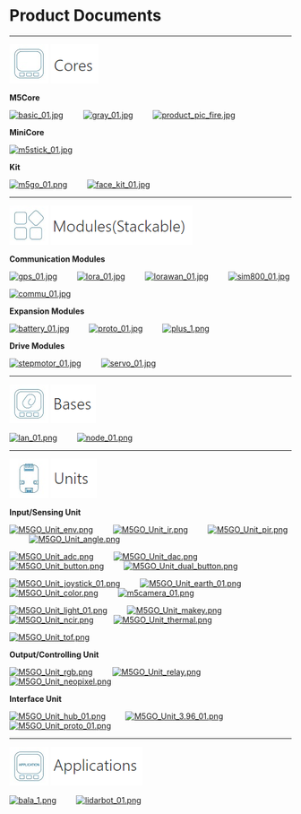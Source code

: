 # Product Documents

***

<img src='assets/img/product_pics/1.jpg'> <img src='assets/img/product_pics/cores.png'>

**M5Core**

[![basic_01.jpg](https://i.loli.net/2018/12/13/5c121478df534.jpg)](en/core/basic)&nbsp;&nbsp;&nbsp;&nbsp;&nbsp;&nbsp;&nbsp;&nbsp;&nbsp;[![gray_01.jpg](https://i.loli.net/2018/12/13/5c1214ef29949.jpg)](en/core/gray)&nbsp;&nbsp;&nbsp;&nbsp;&nbsp;&nbsp;&nbsp;&nbsp;&nbsp;[![product_pic_fire.jpg](https://i.loli.net/2018/12/13/5c121562a65be.jpg)](en/core/fire)

**MiniCore**

[![m5stick_01.jpg](https://i.loli.net/2018/12/13/5c12158935965.jpg)](en/core/m5stick)

<!-- [M5Stick]() -->

**Kit**

[![m5go_01.png](https://i.loli.net/2018/12/13/5c12159c9c2aa.png)](en/core/m5go_iot_starter_kit)&nbsp;&nbsp;&nbsp;&nbsp;&nbsp;&nbsp;&nbsp;&nbsp;&nbsp;[![face_kit_01.jpg](https://i.loli.net/2018/12/13/5c1215b26d803.jpg)](en/core/face_kit)

<!-- |[M5GO Starter Kit]()|[FACES Kit]()| -->

***

<img src='assets/img/product_pics/2.jpg'> <img src='assets/img/product_pics/module.png'>

**Communication Modules**

[![gps_01.jpg](https://i.loli.net/2018/12/13/5c12160039059.jpg)](en/module/gps)&nbsp;&nbsp;&nbsp;&nbsp;&nbsp;&nbsp;&nbsp;&nbsp;&nbsp;[![lora_01.jpg](https://i.loli.net/2018/12/13/5c12161755792.jpg)](en/module/lora)&nbsp;&nbsp;&nbsp;&nbsp;&nbsp;&nbsp;&nbsp;&nbsp;&nbsp;[![lorawan_01.jpg](https://i.loli.net/2018/12/13/5c1216c437a6c.jpg)](en/module/lorawan)&nbsp;&nbsp;&nbsp;&nbsp;&nbsp;&nbsp;&nbsp;&nbsp;&nbsp;[![sim800_01.jpg](https://i.loli.net/2018/12/13/5c12165b1bc66.jpg)](en/module/sim800)

[![commu_01.jpg](https://i.loli.net/2018/12/13/5c121675145ca.jpg)](en/module/commu)

<!-- [![usb_01.jpg](https://i.loli.net/2018/12/13/5c1216928954a.jpg)](en/module/usb) -->

<!-- |[GPS]()|[LORA]()|[SIM800/GPRS/GSM]()|[COMMU]()| -->

**Expansion Modules**

[![battery_01.jpg](https://i.loli.net/2018/12/13/5c121754d1485.jpg)](en/module/battery)&nbsp;&nbsp;&nbsp;&nbsp;&nbsp;&nbsp;&nbsp;&nbsp;&nbsp;[![proto_01.jpg](https://i.loli.net/2018/12/13/5c12175690f25.jpg)](en/module/proto)&nbsp;&nbsp;&nbsp;&nbsp;&nbsp;&nbsp;&nbsp;&nbsp;&nbsp;[![plus_1.png](https://i.loli.net/2018/12/13/5c121789cd9f9.png)](en/module/plus)

<!-- |[BATTERY]()|[PROTO]()| -->

**Drive Modules**

[![stepmotor_01.jpg](https://i.loli.net/2018/12/13/5c1217aa25a91.jpg)](en/module/stepmotor)&nbsp;&nbsp;&nbsp;&nbsp;&nbsp;&nbsp;&nbsp;&nbsp;&nbsp;[![servo_01.jpg](https://i.loli.net/2018/12/13/5c1217abb1cd9.jpg)](en/module/servo)

<!-- [![lego+_01.jpg](https://i.loli.net/2018/12/13/5c1217c0e98b7.jpg)](en/module/lego_plus) -->

<!-- |[STEPMOTOR]()|[SERVO]()| -->

***

<img src='assets/img/product_pics/5.jpg'> <img src='assets/img/product_pics/bases.png'>

[![lan_01.png](https://i.loli.net/2018/12/13/5c1223ee16411.png)](en/base/lan_base)&nbsp;&nbsp;&nbsp;&nbsp;&nbsp;&nbsp;&nbsp;&nbsp;&nbsp;[![node_01.png](https://i.loli.net/2018/12/13/5c1223fd8d2cb.png)](en/base/node_base)

<!-- [![plc_01.png](https://i.loli.net/2018/12/13/5c122411a87d1.png)](en/base/plc_base) -->

***

<img src='assets/img/product_pics/3.jpg'> <img src='assets/img/product_pics/unit.png'>

**Input/Sensing Unit**

[![M5GO_Unit_env.png](https://i.loli.net/2018/12/13/5c12229aed8e7.png)](en/unit/env)&nbsp;&nbsp;&nbsp;&nbsp;&nbsp;&nbsp;&nbsp;&nbsp;&nbsp;[![M5GO_Unit_ir.png](https://i.loli.net/2018/12/13/5c1222c75a47c.png)](en/unit/ir)&nbsp;&nbsp;&nbsp;&nbsp;&nbsp;&nbsp;&nbsp;&nbsp;&nbsp;[![M5GO_Unit_pir.png](https://i.loli.net/2018/12/13/5c1222b138916.png)](en/unit/pir)&nbsp;&nbsp;&nbsp;&nbsp;&nbsp;&nbsp;&nbsp;&nbsp;&nbsp;[![M5GO_Unit_angle.png](https://i.loli.net/2018/12/13/5c1219eb78c21.png)](en/unit/angle)

[![M5GO_Unit_adc.png](https://i.loli.net/2018/12/13/5c12192a6110d.png)](en/unit/adc)&nbsp;&nbsp;&nbsp;&nbsp;&nbsp;&nbsp;&nbsp;&nbsp;&nbsp;[![M5GO_Unit_dac.png](https://i.loli.net/2018/12/13/5c1219d495a9a.png)](en/unit/dac)&nbsp;&nbsp;&nbsp;&nbsp;&nbsp;&nbsp;&nbsp;&nbsp;&nbsp;[![M5GO_Unit_button.png](https://i.loli.net/2018/12/13/5c121a068c209.png)](en/unit/button)&nbsp;&nbsp;&nbsp;&nbsp;&nbsp;&nbsp;&nbsp;&nbsp;&nbsp;[![M5GO_Unit_dual_button.png](https://i.loli.net/2018/12/13/5c121a1adfedb.png)](en/unit/dual_button)

[![M5GO_Unit_joystick_01.png](https://i.loli.net/2018/12/13/5c121a8c96259.png)](en/unit/joystick)&nbsp;&nbsp;&nbsp;&nbsp;&nbsp;&nbsp;&nbsp;&nbsp;&nbsp;[![M5GO_Unit_earth_01.png](https://i.loli.net/2018/12/13/5c121a6619dd1.png)](en/unit/earth)&nbsp;&nbsp;&nbsp;&nbsp;&nbsp;&nbsp;&nbsp;&nbsp;&nbsp;[![M5GO_Unit_color.png](https://i.loli.net/2018/12/13/5c121a2debd7c.png)](en/unit/color)&nbsp;&nbsp;&nbsp;&nbsp;&nbsp;&nbsp;&nbsp;&nbsp;&nbsp;[![m5camera_01.png](https://i.loli.net/2018/12/13/5c1218b4d4a50.png)](en/unit/m5camera)

[![M5GO_Unit_light_01.png](https://i.loli.net/2018/12/13/5c121db73426d.png)](en/unit/light)&nbsp;&nbsp;&nbsp;&nbsp;&nbsp;&nbsp;&nbsp;&nbsp;&nbsp;[![M5GO_Unit_makey.png](https://i.loli.net/2018/12/13/5c121dd514166.png)](en/unit/makey)&nbsp;&nbsp;&nbsp;&nbsp;&nbsp;&nbsp;&nbsp;&nbsp;&nbsp;[![M5GO_Unit_ncir.png](https://i.loli.net/2018/12/13/5c121df24f746.png)](en/unit/ncir)&nbsp;&nbsp;&nbsp;&nbsp;&nbsp;&nbsp;&nbsp;&nbsp;&nbsp;[![M5GO_Unit_thermal.png](https://i.loli.net/2018/12/13/5c121e38b72c9.png)](en/unit/thermal)

[![M5GO_Unit_tof.png](https://i.loli.net/2018/12/13/5c121e5cd47e1.png)](en/unit/tof)
<!-- |[ADC]()|[数字模拟转换Unit]()|[单按键]()|[双按键]()| -->

**Output/Controlling Unit**

[![M5GO_Unit_rgb.png](https://i.loli.net/2018/12/13/5c121f5c98542.png)](en/unit/rgb)&nbsp;&nbsp;&nbsp;&nbsp;&nbsp;&nbsp;&nbsp;&nbsp;&nbsp;[![M5GO_Unit_relay.png](https://i.loli.net/2018/12/13/5c121f6e9a185.png)](en/unit/relay)&nbsp;&nbsp;&nbsp;&nbsp;&nbsp;&nbsp;&nbsp;&nbsp;&nbsp;[![M5GO_Unit_neopixel.png](https://i.loli.net/2018/12/13/5c121f8457fcb.png)](en/unit/neopixel)

**Interface Unit**

[![M5GO_Unit_hub_01.png](https://i.loli.net/2018/12/13/5c121f970bb1f.png)](en/unit/hub)&nbsp;&nbsp;&nbsp;&nbsp;&nbsp;&nbsp;&nbsp;&nbsp;&nbsp;[![M5GO_Unit_3.96_01.png](https://i.loli.net/2018/12/13/5c121fac3607e.png)](en/unit/396port)
[![M5GO_Unit_proto_01.png](https://i.loli.net/2018/12/13/5c121e125b2fe.png)](en/unit/proto)

***

<img src='assets/img/product_pics/4.jpg'> <img src='assets/img/product_pics/application.png'>

[![bala_1.png](https://i.loli.net/2018/12/13/5c1224ba208bc.png)](en/app/bala)&nbsp;&nbsp;&nbsp;&nbsp;&nbsp;&nbsp;&nbsp;&nbsp;&nbsp;[![lidarbot_01.png](https://i.loli.net/2018/12/13/5c1224dbe9609.png)](en/app/lidarbot)

<!-- GitHub Buttons -->
<script async defer src="https://buttons.github.io/buttons.js"></script>